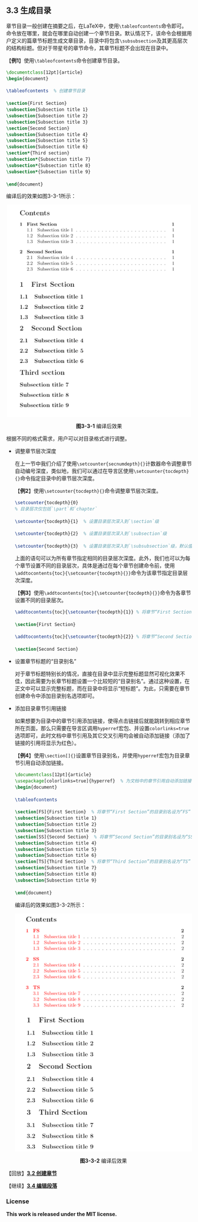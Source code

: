 ## 3.3 生成目录

章节目录一般创建在摘要之后，在LaTeX中，使用`\tableofcontents`命令即可。命令放在哪里，就会在哪里自动创建一个章节目录。默认情况下，该命令会根据用户定义的篇章节标题生成文章目录，目录中将包含`\subsubsection`及其更高层次的结构标题。但对于带星号的章节命令，其章节标题不会出现在目录中。

【**例1**】使用`\tableofcontents`命令创建章节目录。

```tex
\documentclass[12pt]{article}
\begin{document}

\tableofcontents  % 创建章节目录

\section{First Section}
\subsection{Subsection title 1}
\subsection{Subsection title 2}
\subsection{Subsection title 3}
\section{Second Section}
\subsection{Subsection title 4}
\subsection{Subsection title 5}
\subsection{Subsection title 6}
\section*{Third section}
\subsection*{Subsection title 7}
\subsection*{Subsection title 8}
\subsection*{Subsection title 9}

\end{document}
```

编译后的效果如图3-3-1所示：

<p align="center">
<img align="middle" src="docs/latex/chapter-3/graphics/example3_3_1.png" width="500" />
</p>

<center><b>图3-3-1</b> 编译后效果</center>

根据不同的格式需求，用户可以对目录格式进行调整。

- 调整章节层次深度

    在上一节中我们介绍了使用`\setcounter{secnumdepth}{}`计数器命令调整章节自动编号深度，类似地，我们可以通过在导言区使用`\setcounter{tocdepth}{}`命令指定目录中的章节层次深度。
    
    【**例2**】使用`\setcounter{tocdepth}{}`命令调整章节层次深度。
    
    ```tex
    \setcounter{tocdepth}{0}  
    % 目录层次仅包括`\part`和`chapter`
    
    \setcounter{tocdepth}{1}  % 设置目录层次深入到`\section`级
    
    \setcounter{tocdepth}{2}  % 设置目录层次深入到`\subsection`级
    
    \setcounter{tocdepth}{3}  % 设置目录层次深入到`\subsubsection`级，默认值
    ```
    
    上面的语句可以为所有章节指定相同的目录层次深度。此外，我们也可以为每个章节设置不同的目录层次，具体是通过在每个章节创建命令前，使用`\addtocontents{toc}{\setcounter{tocdepth}{}}`命令为该章节指定目录层次深度。
    
    【**例3**】使用`\addtocontents{toc}{\setcounter{tocdepth}{}}`命令为各章节设置不同的目录层次。
    
    ```tex
    \addtocontents{toc}{\setcounter{tocdepth}{1}} % 将章节“First Section”的目录层次深度设为1
    
    \section{First Section}
    
    \addtocontents{toc}{\setcounter{tocdepth}{2}} % 将章节“Second Section”的目录层次深度设为2
    
    \section{Second Section}
    ```
    
- 设置章节标题的“目录别名”

    对于章节标题特别长的情况，直接在目录中显示完整标题显然可视化效果不佳，因此需要为长章节标题设置一个比较短的“目录别名”。通过这种设置，在正文中可以显示完整标题，而在目录中将显示“短标题”。为此，只需要在章节创建命令中添加目录别名选项即可。
    
- 添加目录章节引用链接
    
    如果想要为目录中的章节引用添加链接，使得点击链接后就能跳转到相应章节所在页面，那么只需要在导言区调用`hyperref`宏包、并设置`colorlinks=true`选项即可，此时文档中章节引用及其它交叉引用均会被自动添加链接（添加了链接的引用将显示为红色）。
    
    【**例4**】使用`\section[]{}`设置章节目录别名，并使用`hyperref`宏包为目录章节引用自动添加链接。
    
    ```tex
    \documentclass[12pt]{article}
    \usepackage[colorlinks=true]{hyperref}  % 为文档中的章节引用自动添加链接
    \begin{document}
    
    \tableofcontents

    \section[FS]{First Section}  % 将章节“First Section”的目录别名设为“FS”
    \subsection{Subsection title 1}
    \subsection{Subsection title 2}
    \subsection{Subsection title 3}
    \section[SS]{Second Section}  % 将章节“Second Section”的目录别名设为“SS”
    \subsection{Subsection title 4}
    \subsection{Subsection title 5}
    \subsection{Subsection title 6}
    \section[TS]{Third Section}  % 将章节“Third Section”的目录别名设为“TS”
    \subsection{Subsection title 7}
    \subsection{Subsection title 8}
    \subsection{Subsection title 9}

    \end{document}
    ```
    
    编译后的效果如图3-3-2所示：

    <p align="center">
    <img align="middle" src="docs/latex/chapter-3/graphics/example3_3_2.png" width="500" />
    </p>

    <center><b>图3-3-2</b> 编译后效果</center>
    
    
    
    
 

【回放】[**3.2 创建章节**](https://nbviewer.jupyter.org/github/xinychen/latex-cookbook/blob/main/chapter-3/section2.ipynb)

【继续】[**3.4 编辑段落**](https://nbviewer.jupyter.org/github/xinychen/latex-cookbook/blob/main/chapter-3/section4.ipynb)

### License

<div class="alert alert-block alert-danger">
<b>This work is released under the MIT license.</b>
</div>
